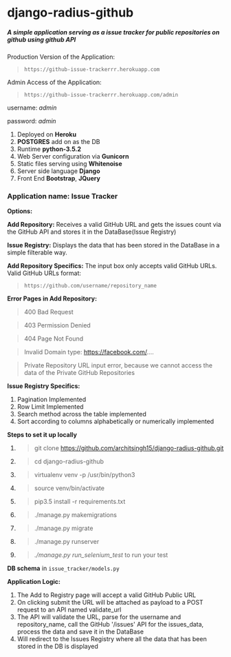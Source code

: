 # django-radius-github
##### A simple application serving as a issue tracker for public repositories on github using github API

Production Version of the Application:
>`https://github-issue-trackerrr.herokuapp.com`

Admin Access of the Application:
>`https://github-issue-trackerrr.herokuapp.com/admin`

username: _admin_

password: _admin_

1) Deployed on **Heroku**
2) **POSTGRES** add on as the DB
3) Runtime **python-3.5.2**
4) Web Server configuration via **Gunicorn** 
5) Static files serving using **Whitenoise**
6) Server side language **Django**
7) Front End **Bootstrap**, **JQuery**

### Application name: Issue Tracker

**Options:**

**Add Repository:** Receives a valid GitHub URL and gets the issues count via the GitHub API and stores it in the DataBase(Issue Registry)

**Issue Registry:** Displays the data that has been stored in the DataBase in a simple filterable way. 

**Add Repository Specifics:**
The input box only accepts valid GitHub URLs. 
Valid GitHub URLs format: 
>`https://github.com/username/repository_name`

**Error Pages in Add Repository:**
>400 Bad Request

>403 Permission Denied

>404 Page Not Found

>Invalid Domain type: https://facebook.com/....

>Private Repository URL input error, because we cannot access the data of the Private GitHub Repositories

**Issue Registry Specifics:**
1) Pagination Implemented
2) Row Limit Implemented  
3) Search method across the table implemented 
4) Sort according to columns alphabetically or numerically implemented
 
**Steps to set it up locally**

1) >git clone https://github.com/architsingh15/django-radius-github.git
2) >cd django-radius-github
3) >virtualenv venv -p /usr/bin/python3
4) >source venv/bin/activate
5) >pip3.5 install -r requirements.txt
6) >./manage.py makemigrations
7) >./manage.py migrate
8) >./manage.py runserver 
9) >_./manage.py run_selenium_test_ to run your test

**DB schema** in `issue_tracker/models.py` 

**Application Logic:**
1) The Add to Registry page will accept a valid GitHub Public URL
2) On clicking submit the URL will be attached as payload to a POST request to an API named validate_url
3) The API will validate the URL, parse for the username and repository_name, call the GitHub '/issues' API for the issues_data, process the data and save it in the DataBase
4) Will redirect to the Issues Registry where all the data that has been stored in the DB is displayed 

  